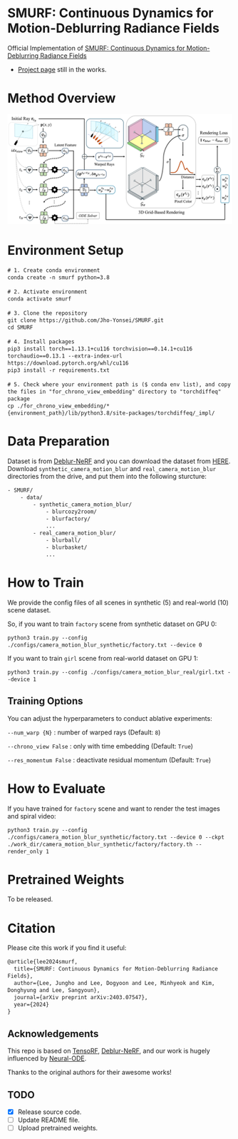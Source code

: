 # SMURF: Continuous Dynamics for Motion-Deblurring Radiance Fields
Official Implementation of [SMURF: Continuous Dynamics for Motion-Deblurring Radiance Fields](https://arxiv.org/abs/2403.07547)
- [Project page]() still in the works.

# Method Overview
![image](figures/overview.png)

# Environment Setup
```
# 1. Create conda environment
conda create -n smurf python=3.8

# 2. Activate environment
conda activate smurf

# 3. Clone the repository
git clone https://github.com/Jho-Yonsei/SMURF.git
cd SMURF

# 4. Install packages
pip3 install torch==1.13.1+cu116 torchvision==0.14.1+cu116 torchaudio==0.13.1 --extra-index-url https://download.pytorch.org/whl/cu116
pip3 install -r requirements.txt

# 5. Check where your environment path is ($ conda env list), and copy the files in "for_chrono_view_embedding" directory to "torchdiffeq" package
cp ./for_chrono_view_embedding/* {environment_path}/lib/python3.8/site-packages/torchdiffeq/_impl/
```

# Data Preparation
Dataset is from [Deblur-NeRF](https://github.com/limacv/Deblur-NeRF) and you can download the dataset from [HERE](https://drive.google.com/drive/folders/1_TkpcJnw504ZOWmgVTD7vWqPdzbk9Wx_).
Download ```synthetic_camera_motion_blur``` and ```real_camera_motion_blur``` directories from the drive, and put them into the following sturcture:

```
- SMURF/
    - data/
        - synthetic_camera_motion_blur/
            - blurcozy2room/
            - blurfactory/
            ...
        - real_camera_motion_blur/
            - blurball/
            - blurbasket/
            ...
```

# How to Train
We provide the config files of all scenes in synthetic (5) and real-world (10) scene dataset.

So, if you want to train ```factory``` scene from synthetic dataset on GPU 0:
```
python3 train.py --config ./configs/camera_motion_blur_synthetic/factory.txt --device 0
```
If you want to train ```girl``` scene from real-world dataset on GPU 1:
```
python3 train.py --config ./configs/camera_motion_blur_real/girl.txt --device 1
```

## Training Options

You can adjust the hyperparameters to conduct ablative experiments:

```--num_warp {N}``` : number of warped rays (Default: ```8```)

```--chrono_view False``` : only with time embedding (Default: ```True```)

```--res_momentum False``` : deactivate residual momentum (Default: ```True```)

# How to Evaluate
If you have trained for ```factory``` scene and want to render the test images and spiral video:
```
python3 train.py --config ./configs/camera_motion_blur_synthetic/factory.txt --device 0 --ckpt ./work_dir/camera_motion_blur_synthetic/factory/factory.th --render_only 1
```


# Pretrained Weights
To be released.

# Citation
Please cite this work if you find it useful:
```
@article{lee2024smurf,
  title={SMURF: Continuous Dynamics for Motion-Deblurring Radiance Fields},
  author={Lee, Jungho and Lee, Dogyoon and Lee, Minhyeok and Kim, Donghyung and Lee, Sangyoun},
  journal={arXiv preprint arXiv:2403.07547},
  year={2024}
}
```


## Acknowledgements
This repo is based on [TensoRF](https://github.com/apchenstu/TensoRF), [Deblur-NeRF](https://github.com/limacv/Deblur-NeRF), and our work is hugely influenced by [Neural-ODE](https://github.com/rtqichen/torchdiffeq).

Thanks to the original authors for their awesome works!

## **TODO**

- [x] Release source code.
- [ ] Update README file.
- [ ] Upload pretrained weights.
